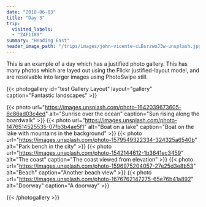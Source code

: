 ```yaml
---
date: "2018-06-03"
title: "Day 3"
trip:
  visited_labels:
  - "ZAF1189"
summary: "Heading East"
header_image_path: "/trips/images/john-vicente-cLBsrzwoJ3w-unsplash.jpg"
---
```


This is an example of a day which has a justified photo gallery. This has many photos which are layed out using the Flickr justified-layout model, and are resolvable into larger images using PhotoSwipe still.

{{< photogallery id="test Gallery Layout" layout="gallery" caption="Fantastic landscapes" >}}

{{< photo url="https://images.unsplash.com/photo-1642039673605-6c86ad03c4ed" alt="Sunrise over the ocean" caption="Sun rising along the boardwalk" >}}
{{< photo url="https://images.unsplash.com/photo-1476514525535-07fb3b4ae5f1" alt="Boat on a lake" caption="Boat on the lake with mountains in the background" >}}
{{< photo url="https://images.unsplash.com/photo-1579549322334-324325a6540b" alt="Park bench in the city" >}}
{{< photo url="https://images.unsplash.com/photo-1542144612-1b3641ec3459" alt="The coast" caption="The coast viewed from elevation" >}}
{{< photo url="https://images.unsplash.com/photo-1596975204057-27e25d3e8b53" alt="Beach" caption="Another beach view" >}}
{{< photo url="https://images.unsplash.com/photo-1676762147275-65e76b41a892" alt="Doorway" caption="A doorway" >}}

{{< /photogallery >}}
